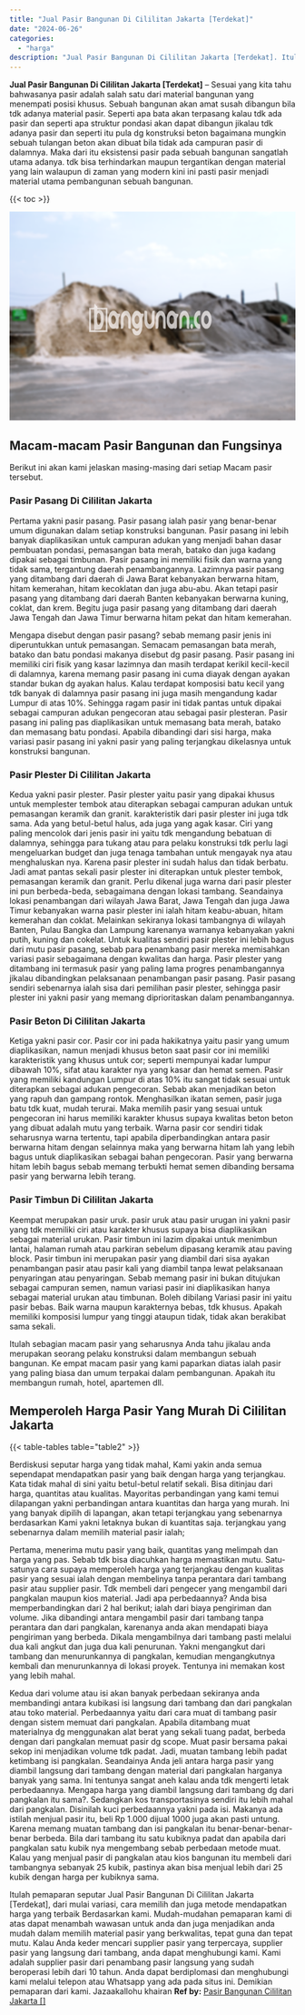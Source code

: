```yaml
---
title: "Jual Pasir Bangunan Di Cililitan Jakarta [Terdekat]"
date: "2024-06-26"
categories: 
  - "harga"
description: "Jual Pasir Bangunan Di Cililitan Jakarta [Terdekat]. Itulah pemaparan seputar Jual Pasir Bangunan Di Cililitan Jakarta [Terdekat], dari mulai variasi, cara..."
---
```


**Jual Pasir Bangunan Di Cililitan Jakarta \[Terdekat\]** – Sesuai yang kita tahu bahwasanya pasir adalah salah satu dari material bangunan yang menempati posisi khusus. Sebuah bangunan akan amat susah dibangun bila tdk adanya material pasir. Seperti apa bata akan terpasang kalau tdk ada pasir dan seperti apa struktur pondasi akan dapat dibangun jikalau tdk adanya pasir dan seperti itu pula dg konstruksi beton bagaimana mungkin sebuah tulangan beton akan dibuat bila tidak ada campuran pasir di dalamnya. Maka dari itu eksistensi pasir pada sebuah bangunan sangatlah utama adanya. tdk bisa terhindarkan maupun tergantikan dengan material yang lain walaupun di zaman yang modern kini ini pasti pasir menjadi material utama pembangunan sebuah bangunan.

{{< toc >}}

![Jual Pasir Bangunan Di Cililitan Jakarta [Terdekat]](/images/jual-pasir-bangunan-07.png)

## Macam-macam Pasir Bangunan dan Fungsinya

Berikut ini akan kami jelaskan masing-masing dari setiap Macam pasir tersebut.

### Pasir Pasang Di Cililitan Jakarta

Pertama yakni pasir pasang. Pasir pasang ialah pasir yang benar-benar umum digunakan dalam setiap konstruksi bangunan. Pasir pasang ini lebih banyak diaplikasikan untuk campuran adukan yang menjadi bahan dasar pembuatan pondasi, pemasangan bata merah, batako dan juga kadang dipakai sebagai timbunan. Pasir pasang ini memiliki fisik dan warna yang tidak sama, tergantung daerah penambangannya. Lazimnya pasir pasang yang ditambang dari daerah di Jawa Barat kebanyakan berwarna hitam, hitam kemerahan, hitam kecoklatan dan juga abu-abu. Akan tetapi pasir pasang yang ditambang dari daerah Banten kebanyakan berwarna kuning, coklat, dan krem. Begitu juga pasir pasang yang ditambang dari daerah Jawa Tengah dan Jawa Timur berwarna hitam pekat dan hitam kemerahan.

Mengapa disebut dengan pasir pasang? sebab memang pasir jenis ini diperuntukkan untuk pemasangan. Semacam pemasangan bata merah, batako dan batu pondasi makanya disebut dg pasir pasang. Pasir pasang ini memiliki ciri fisik yang kasar lazimnya dan masih terdapat kerikil kecil-kecil di dalamnya, karena memang pasir pasang ini cuma diayak dengan ayakan standar bukan dg ayakan halus. Kalau terdapat komposisi batu kecil yang tdk banyak di dalamnya pasir pasang ini juga masih mengandung kadar Lumpur di atas 10%. Sehingga ragam pasir ini tidak pantas untuk dipakai sebagai campuran adukan pengecoran atau sebagai pasir plesteran. Pasir pasang ini paling pas diaplikasikan untuk memasang bata merah, batako dan memasang batu pondasi. Apabila dibandingi dari sisi harga, maka variasi pasir pasang ini yakni pasir yang paling terjangkau dikelasnya untuk konstruksi bangunan.

### Pasir Plester Di Cililitan Jakarta

Kedua yakni pasir plester. Pasir plester yaitu pasir yang dipakai khusus untuk memplester tembok atau diterapkan sebagai campuran adukan untuk pemasangan keramik dan granit. karakteristik dari pasir plester ini juga tdk sama. Ada yang betul-betul halus, ada juga yang agak kasar. Ciri yang paling mencolok dari jenis pasir ini yaitu tdk mengandung bebatuan di dalamnya, sehingga para tukang atau para pelaku konstruksi tdk perlu lagi mengeluarkan budget dan juga tenaga tambahan untuk mengayak nya atau menghaluskan nya. Karena pasir plester ini sudah halus dan tidak berbatu. Jadi amat pantas sekali pasir plester ini diterapkan untuk plester tembok, pemasangan keramik dan granit. Perlu dikenal juga warna dari pasir plester ini pun berbeda-beda, sebagaimana dengan lokasi tambang. Seandainya lokasi penambangan dari wilayah Jawa Barat, Jawa Tengah dan juga Jawa Timur kebanyakan warna pasir plester ini ialah hitam keabu-abuan, hitam kemerahan dan coklat. Melainkan sekiranya lokasi tambangnya di wilayah Banten, Pulau Bangka dan Lampung karenanya warnanya kebanyakan yakni putih, kuning dan cokelat. Untuk kualitas sendiri pasir plester ini lebih bagus dari mutu pasir pasang, sebab para penambang pasir mereka memisahkan variasi pasir sebagaimana dengan kwalitas dan harga. Pasir plester yang ditambang ini termasuk pasir yang paling lama progres penambangannya jikalau dibandingkan pelaksanaan penambangan pasir pasang. Pasir pasang sendiri sebenarnya ialah sisa dari pemilihan pasir plester, sehingga pasir plester ini yakni pasir yang memang diprioritaskan dalam penambangannya.

### Pasir Beton Di Cililitan Jakarta

Ketiga yakni pasir cor. Pasir cor ini pada hakikatnya yaitu pasir yang umum diaplikasikan, namun menjadi khusus beton saat pasir cor ini memiliki karakteristik yang khusus untuk cor; seperti mempunyai kadar lumpur dibawah 10%, sifat atau karakter nya yang kasar dan hemat semen. Pasir yang memiliki kandungan Lumpur di atas 10% itu sangat tidak sesuai untuk diterapkan sebagai adukan pengecoran. Sebab akan menjadikan beton yang rapuh dan gampang rontok. Menghasilkan ikatan semen, pasir juga batu tdk kuat, mudah terurai. Maka memilih pasir yang sesuai untuk pengecoran ini harus memiliki karakter khusus supaya kwalitas beton beton yang dibuat adalah mutu yang terbaik. Warna pasir cor sendiri tidak seharusnya warna tertentu, tapi apabila diperbandingkan antara pasir berwarna hitam dengan selainnya maka yang berwarna hitam lah yang lebih bagus untuk diaplikasikan sebagai bahan pengecoran. Pasir yang berwarna hitam lebih bagus sebab memang terbukti hemat semen dibanding bersama pasir yang berwarna lebih terang.

### Pasir Timbun Di Cililitan Jakarta

Keempat merupakan pasir uruk. pasir uruk atau pasir urugan ini yakni pasir yang tdk memiliki ciri atau karakter khusus supaya bisa diaplikasikan sebagai material urukan. Pasir timbun ini lazim dipakai untuk menimbun lantai, halaman rumah atau parkiran sebelum dipasang keramik atau paving block. Pasir timbun ini merupakan pasir yang diambil dari sisa ayakan penambangan pasir atau pasir kali yang diambil tanpa lewat pelaksanaan penyaringan atau penyaringan. Sebab memang pasir ini bukan ditujukan sebagai campuran semen, namun variasi pasir ini diaplikasikan hanya sebagai material urukan atau timbunan. Boleh dibilang Variasi pasir ini yaitu pasir bebas. Baik warna maupun karakternya bebas, tdk khusus. Apakah memiliki komposisi lumpur yang tinggi ataupun tidak, tidak akan berakibat sama sekali.

Itulah sebagian macam pasir yang seharusnya Anda tahu jikalau anda merupakan seorang pelaku konstruksi dalam membangun sebuah bangunan. Ke empat macam pasir yang kami paparkan diatas ialah pasir yang paling biasa dan umum terpakai dalam pembangunan. Apakah itu membangun rumah, hotel, apartemen dll.

## Memperoleh Harga Pasir Yang Murah Di Cililitan Jakarta

{{< table-tables table="table2" >}}

Berdiskusi seputar harga yang tidak mahal, Kami yakin anda semua sependapat mendapatkan pasir yang baik dengan harga yang terjangkau. Kata tidak mahal di sini yaitu betul-betul relatif sekali. Bisa ditinjau dari harga, quantitas atau kualitas. Mayoritas perbandingan yang kami temui dilapangan yakni perbandingan antara kuantitas dan harga yang murah. Ini yang banyak dipilih di lapangan, akan tetapi terjangkau yang sebenarnya berdasarkan Kami yakni letaknya bukan di kuantitas saja. terjangkau yang sebenarnya dalam memilih material pasir ialah;

Pertama, menerima mutu pasir yang baik, quantitas yang melimpah dan harga yang pas. Sebab tdk bisa diacuhkan harga memastikan mutu. Satu-satunya cara supaya memperoleh harga yang terjangkau dengan kualitas pasir yang sesuai ialah dengan membelinya tanpa perantara dari tambang pasir atau supplier pasir. Tdk membeli dari pengecer yang mengambil dari pangkalan maupun kios material. Jadi apa perbedaannya? Anda bisa memperbandingkan dari 2 hal berikut; ialah dari biaya pengiriman dan volume. Jika dibandingi antara mengambil pasir dari tambang tanpa perantara dan dari pangkalan, karenanya anda akan mendapati biaya pengiriman yang berbeda. Dikala mengambilnya dari tambang pasti melalui dua kali angkut dan juga dua kali penurunan. Yakni mengangkut dari tambang dan menurunkannya di pangkalan, kemudian mengangkutnya kembali dan menurunkannya di lokasi proyek. Tentunya ini memakan kost yang lebih mahal.

Kedua dari volume atau isi akan banyak perbedaan sekiranya anda membandingi antara kubikasi isi langsung dari tambang dan dari pangkalan atau toko material. Perbedaannya yaitu dari cara muat di tambang pasir dengan sistem memuat dari pangkalan. Apabila ditambang muat materialnya dg menggunakan alat berat yang sekali tuang padat, berbeda dengan dari pangkalan memuat pasir dg scope. Muat pasir bersama pakai sekop ini menjadikan volume tdk padat. Jadi, muatan tambang lebih padat ketimbang isi pangkalan. Seandainya Anda jeli antara harga pasir yang diambil langsung dari tambang dengan material dari pangkalan harganya banyak yang sama. Ini tentunya sangat aneh kalau anda tdk mengerti letak perbedaannya. Mengapa harga yang diambil langsung dari tambang dg dari pangkalan itu sama?. Sedangkan kos transportasinya sendiri itu lebih mahal dari pangkalan. Disinilah kuci perbedaannya yakni pada isi. Makanya ada istilah menjual pasir itu, beli Rp 1.000 dijual 1000 juga akan pasti untung. Karena memang muatan tambang dan isi pangkalan itu benar-benar-benar-benar berbeda. Bila dari tambang itu satu kubiknya padat dan apabila dari pangkalan satu kubik nya mengembang sebab perbedaan metode muat. Kalau yang menjual pasir di pangkalan atau kios bangunan itu membeli dari tambangnya sebanyak 25 kubik, pastinya akan bisa menjual lebih dari 25 kubik dengan harga per kubiknya sama.

Itulah pemaparan seputar Jual Pasir Bangunan Di Cililitan Jakarta \[Terdekat\], dari mulai variasi, cara memilih dan juga metode mendapatkan harga yang terbaik Berdasarkan kami. Mudah-mudahan pemaparan kami di atas dapat menambah wawasan untuk anda dan juga menjadikan anda mudah dalam memilih material pasir yang berkwalitas, tepat guna dan tepat mutu. Kalau Anda keder mencari supplier pasir yang terpercaya, supplier pasir yang langsung dari tambang, anda dapat menghubungi kami. Kami adalah supplier pasir dari penambang pasir langsung yang sudah beroperasi lebih dari 10 tahun. Anda dapat berdiplomasi dan menghubungi kami melalui telepon atau Whatsapp yang ada pada situs ini. Demikian pemaparan dari kami. Jazaakallohu khairan
**Ref by:** [Pasir Bangunan Cililitan Jakarta []](https://id.wikipedia.org/wiki/Pasir)
